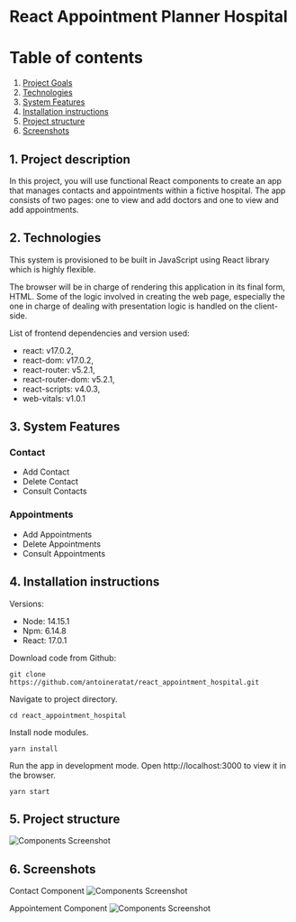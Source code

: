 # React Appointment Planner Hospital

# Table of contents

1. [Project Goals](#description)
2. [Technologies](#tech)
3. [System Features](#sys-features)
4. [Installation instructions](#installation)
5. [Project structure](#structure)
6. [Screenshots](#screenshots)

## 1. Project description<a name="description"></a>

In this project, you will use functional React components to create an app that manages contacts and appointments within a fictive hospital. The app consists of two pages: one to view and add doctors and one to view and add appointments.

## 2. Technologies<a name="tech"></a>

This system is provisioned to be built in JavaScript using React library which is highly flexible.

The browser will be in charge of rendering this application in its final form, HTML. Some of the logic involved in creating the web page, especially the one in charge of dealing with presentation logic is handled on the client-side.

List of frontend dependencies and version used:

-   react: v17.0.2,
-   react-dom: v17.0.2,
-   react-router: v5.2.1,
-   react-router-dom: v5.2.1,
-   react-scripts: v4.0.3,
-   web-vitals: v1.0.1

## 3. System Features<a name="sys-features"></a>

### Contact

-   Add Contact
-   Delete Contact
-   Consult Contacts

### Appointments

-   Add Appointments
-   Delete Appointments
-   Consult Appointments

## 4. Installation instructions<a name="installation"></a>

Versions:

-   Node: 14.15.1
-   Npm: 6.14.8
-   React: 17.0.1

Download code from Github:

```shell
git clone https://github.com/antoineratat/react_appointment_hospital.git
```

Navigate to project directory.

```shell
cd react_appointment_hospital
```

Install node modules.

```shell
yarn install
```

Run the app in development mode. Open http://localhost:3000 to view it in the browser.

```shell
yarn start
```

## 5. Project structure<a name="structure"></a>

![Components Screenshot](https://github.com/antoineratat/github_docs/blob/main/react_appointment_planner/appointments-components.png?raw=true)

## 6. Screenshots<a name="screenshots"></a>

Contact Component ![Components Screenshot](https://github.com/antoineratat/github_docs/blob/main/react_appointment_planner/1_screen.PNG?raw=true)

Appointement Component ![Components Screenshot](https://github.com/antoineratat/github_docs/blob/main/react_appointment_planner/2_screen.PNG?raw=true)
